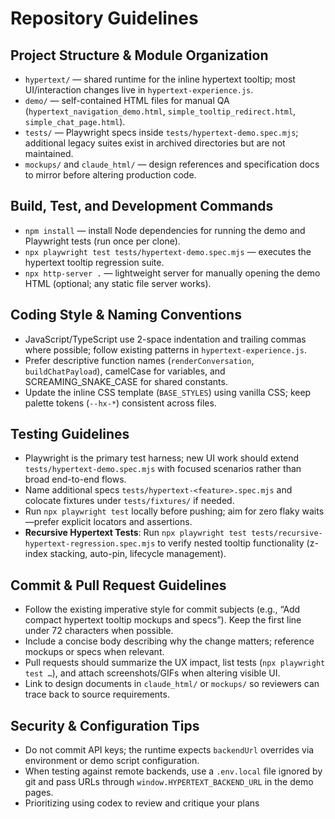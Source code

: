 # Repository Guidelines

## Project Structure & Module Organization
- `hypertext/` — shared runtime for the inline hypertext tooltip; most UI/interaction changes live in `hypertext-experience.js`.
- `demo/` — self-contained HTML files for manual QA (`hypertext_navigation_demo.html`, `simple_tooltip_redirect.html`, `simple_chat_page.html`).
- `tests/` — Playwright specs inside `tests/hypertext-demo.spec.mjs`; additional legacy suites exist in archived directories but are not maintained.
- `mockups/` and `claude_html/` — design references and specification docs to mirror before altering production code.

## Build, Test, and Development Commands
- `npm install` — install Node dependencies for running the demo and Playwright tests (run once per clone).
- `npx playwright test tests/hypertext-demo.spec.mjs` — executes the hypertext tooltip regression suite.
- `npx http-server .` — lightweight server for manually opening the demo HTML (optional; any static file server works).

## Coding Style & Naming Conventions
- JavaScript/TypeScript use 2-space indentation and trailing commas where possible; follow existing patterns in `hypertext-experience.js`.
- Prefer descriptive function names (`renderConversation`, `buildChatPayload`), camelCase for variables, and SCREAMING_SNAKE_CASE for shared constants.
- Update the inline CSS template (`BASE_STYLES`) using vanilla CSS; keep palette tokens (`--hx-*`) consistent across files.

## Testing Guidelines
- Playwright is the primary test harness; new UI work should extend `tests/hypertext-demo.spec.mjs` with focused scenarios rather than broad end-to-end flows.
- Name additional specs `tests/hypertext-<feature>.spec.mjs` and colocate fixtures under `tests/fixtures/` if needed.
- Run `npx playwright test` locally before pushing; aim for zero flaky waits—prefer explicit locators and assertions.
- **Recursive Hypertext Tests**: Run `npx playwright test tests/recursive-hypertext-regression.spec.mjs` to verify nested tooltip functionality (z-index stacking, auto-pin, lifecycle management).

## Commit & Pull Request Guidelines
- Follow the existing imperative style for commit subjects (e.g., “Add compact hypertext tooltip mockups and specs”). Keep the first line under 72 characters when possible.
- Include a concise body describing why the change matters; reference mockups or specs when relevant.
- Pull requests should summarize the UX impact, list tests (`npx playwright test …`), and attach screenshots/GIFs when altering visible UI.
- Link to design documents in `claude_html/` or `mockups/` so reviewers can trace back to source requirements.

## Security & Configuration Tips
- Do not commit API keys; the runtime expects `backendUrl` overrides via environment or demo script configuration.
- When testing against remote backends, use a `.env.local` file ignored by git and pass URLs through `window.HYPERTEXT_BACKEND_URL` in the demo pages.
- Prioritizing using codex to review and critique your plans